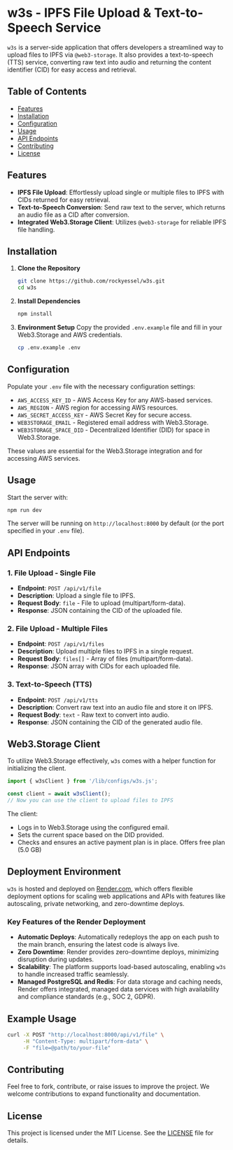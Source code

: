 # w3s - IPFS File Upload & Text-to-Speech Service

`w3s` is a server-side application that offers developers a streamlined way to upload files to IPFS via `@web3-storage`. It also provides a text-to-speech (TTS) service, converting raw text into audio and returning the content identifier (CID) for easy access and retrieval.

## Table of Contents
- [Features](#features)
- [Installation](#installation)
- [Configuration](#configuration)
- [Usage](#usage)
- [API Endpoints](#api-endpoints)
- [Contributing](#contributing)
- [License](#license)

## Features
- **IPFS File Upload**: Effortlessly upload single or multiple files to IPFS with CIDs returned for easy retrieval.
- **Text-to-Speech Conversion**: Send raw text to the server, which returns an audio file as a CID after conversion.
- **Integrated Web3.Storage Client**: Utilizes `@web3-storage` for reliable IPFS file handling.

## Installation

1. **Clone the Repository**
   ```bash
   git clone https://github.com/rockyessel/w3s.git
   cd w3s
   ```

2. **Install Dependencies**
   ```bash
   npm install
   ```

3. **Environment Setup**
   Copy the provided `.env.example` file and fill in your Web3.Storage and AWS credentials.

   ```bash
   cp .env.example .env
   ```

## Configuration

Populate your `.env` file with the necessary configuration settings:

- `AWS_ACCESS_KEY_ID` - AWS Access Key for any AWS-based services.
- `AWS_REGION` - AWS region for accessing AWS resources.
- `AWS_SECRET_ACCESS_KEY` - AWS Secret Key for secure access.
- `WEB3STORAGE_EMAIL` - Registered email address with Web3.Storage.
- `WEB3STORAGE_SPACE_DID` - Decentralized Identifier (DID) for space in Web3.Storage.

These values are essential for the Web3.Storage integration and for accessing AWS services.

## Usage

Start the server with:
```bash
npm run dev
```

The server will be running on `http://localhost:8000` by default (or the port specified in your `.env` file).

## API Endpoints

### 1. File Upload - Single File
- **Endpoint**: `POST /api/v1/file`
- **Description**: Upload a single file to IPFS.
- **Request Body**: `file` - File to upload (multipart/form-data).
- **Response**: JSON containing the CID of the uploaded file.

### 2. File Upload - Multiple Files
- **Endpoint**: `POST /api/v1/files`
- **Description**: Upload multiple files to IPFS in a single request.
- **Request Body**: `files[]` - Array of files (multipart/form-data).
- **Response**: JSON array with CIDs for each uploaded file.

### 3. Text-to-Speech (TTS)
- **Endpoint**: `POST /api/v1/tts`
- **Description**: Convert raw text into an audio file and store it on IPFS.
- **Request Body**: `text` - Raw text to convert into audio.
- **Response**: JSON containing the CID of the generated audio file.

## Web3.Storage Client

To utilize Web3.Storage effectively, `w3s` comes with a helper function for initializing the client.

```javascript
import { w3sClient } from '/lib/configs/w3s.js';

const client = await w3sClient();
// Now you can use the client to upload files to IPFS
```

The client:
- Logs in to Web3.Storage using the configured email.
- Sets the current space based on the DID provided.
- Checks and ensures an active payment plan is in place. Offers free plan (5.0 GB)

## Deployment Environment

`w3s` is hosted and deployed on [Render.com](https://render.com), which offers flexible deployment options for scaling web applications and APIs with features like autoscaling, private networking, and zero-downtime deploys.

### Key Features of the Render Deployment

- **Automatic Deploys**: Automatically redeploys the app on each push to the main branch, ensuring the latest code is always live.
- **Zero Downtime**: Render provides zero-downtime deploys, minimizing disruption during updates.
- **Scalability**: The platform supports load-based autoscaling, enabling `w3s` to handle increased traffic seamlessly.
- **Managed PostgreSQL and Redis**: For data storage and caching needs, Render offers integrated, managed data services with high availability and compliance standards (e.g., SOC 2, GDPR).

## Example Usage

```bash
curl -X POST "http://localhost:8000/api/v1/file" \
     -H "Content-Type: multipart/form-data" \
     -F "file=@path/to/your-file"
```

## Contributing

Feel free to fork, contribute, or raise issues to improve the project. We welcome contributions to expand functionality and documentation.

## License

This project is licensed under the MIT License. See the [LICENSE](LICENSE) file for details.